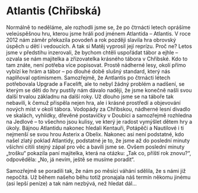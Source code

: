 # Atlantis (Chřibská)
Normálně to neděláme, ale rozhodli jsme se, že po čtrnácti letech oprášíme veleúspěšnou hru, kterou jsme hráli pod jménem Atlantida – Atlantis. V roce 2012 nám záměr překazila povodeň a rok později slavila hra obrovský úspěch u dětí i vedoucích. A tak si Matěj vyprosil její reprízu. Proč ne? Letos jsme v předstihu inzerovali, že bychom chtěli uspořádat tábor a ejhle – ozvala se nám majitelka a zřizovatelka krásného tábora v Chřibské. Kdo to tam znáte, není potřeba více popisovat. Prostě nádherné lesy, okolí přímo vybízí ke hrám a tábor – po dlouhé době slušný standard, který nás naplňoval optimismem. Samozřejmě, že Antlantis po čtrnácti létech potřebovala Upgrade a Facelift, ale to nebyl žádný problém a nadšení, se kterým se děti do hry pustily nám dávalo naději, že jsme konečně našli svou další trvalou základnu na další roky. Už dlouho jsme se na táboře tak nebavili, k čemuž přispěla nejen hra, ale i krásné prostředí a objevování nových míst v okolí tábora. Vodopády za Chřibskou, nádherné lesní divadlo ve skalách, vyhlídky, dřevěné postavičky v Doubici a samozřejmě rozhledna na Jedlové – to všechno jsou kulisy, ve který je radost vymýšlet dětem hry a úkoly. Bájnou Atlantidu nakonec hledali Kentauři, Potápěči a Nautilové i ti nejmenší se svou hrou Asterix a Obelix. Nakonec asi není podstatné, kdo našel zlatý poklad Atlantidy, podstatné je to, že jsme až do poslední minuty všichni cítili stejný zápal pro věc a bavili jsme se. Ovšem poslední minuty „trošku“ pokazila paní majitelka, která na otázku: „Tak co, příští rok znovu?“, odpověděla: „No, já nevím, ještě se musíme poradit“. 

Samozřejmě se poradili tak, že nám po měsíci váhání sdělila, že s námi již nepočítá. Už během našeho běhu totiž pronajala náš termín někomu jinému (asi lepší peníze) a tak nám nezbývá, než hledat dál…
